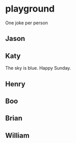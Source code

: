 # playground

One joke per person

## Jason

## Katy
The sky is blue.
Happy Sunday.

## Henry

## Boo

## Brian

## William